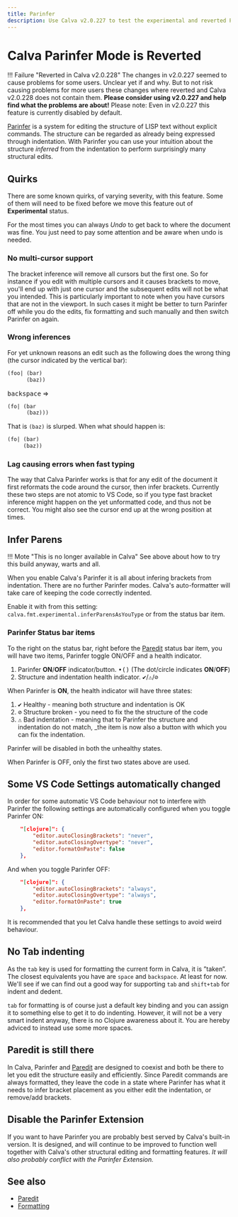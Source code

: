 ```yaml
---
title: Parinfer
description: Use Calva v2.0.227 to test the experimental and reverted Parinfer Mode for structural editing 
---
```


# Calva Parinfer Mode is Reverted

!!! Failure "Reverted in Calva v2.0.228"
    The changes in v2.0.227 seemed to cause problems for some users. Unclear yet if and why. But to not risk causing problems for more users these changes where reverted and Calva v2.0.228 does not contain them. **Please consider using v2.0.227 and help find what the problems are about!** Please note: Even in v2.0.227 this feature is currently disabled by default.

[Parinfer](https://shaunlebron.github.io/parinfer/) is a system for editing the structure of LISP text without explicit commands. The structure can be regarded as already being expressed through indentation. With Parinfer you can use your intuition about the structure _inferred_ from the indentation to perform surprisingly many structural edits.

## Quirks

There are some known quirks, of varying severity, with this feature. Some of them will need to be fixed before we move this feature out of **Experimental** status.

For the most times you can always *Undo* to get back to where the document was fine. You just need to pay some attention and be aware when undo is needed.

### No multi-cursor support

The bracket inference will remove all cursors but the first one. So for instance if you edit with multiple cursors and it causes brackets to move, you'll end up with just one cursor and the subsequent edits will not be what you intended. This is particularly important to note when you have cursors that are not in the viewport. In such cases it might be better to turn Parinfer off while you do the edits, fix formatting and such manually and then switch Parinfer on again.

### Wrong inferences

For yet unknown reasons an edit such as the following does the wrong thing (the cursor indicated by the vertical bar):

```clojure
(foo| (bar)
      (baz))
```

<kbd>backspace</kbd> => 

```clojure
(fo| (bar
      (baz)))
```

That is `(baz)` is slurped. When what should happen is:

```clojure
(fo| (bar)
     (baz))
```

### Lag causing errors when fast typing

The way that Calva Parinfer works is that for any edit of the document it first reformats the code around the cursor, then infer brackets. Currently these two steps are not atomic to VS Code, so if you type fast bracket inference might happen on the yet unformatted code, and thus not be correct. You might also see the cursor end up at the wrong position at times.

## Infer Parens

!!! Mote "This is no longer available in Calva"
    See above about how to try this build anyway, warts and all.

When you enable Calva's Parinfer it is all about infering brackets from indentation. There are no further Parinfer modes. Calva's auto-formatter will take care of keeping the code correctly indented.

Enable it with from this setting: `calva.fmt.experimental.inferParensAsYouType` or from the status bar item.

### Parinfer Status bar items

To the right on the status bar, right before the [Paredit](paredit.md) status bar item, you will have two items, Parinfer toggle ON/OFF and a health indicator.

1. Parinfer **ON**/**OFF** indicator/button. <kbd>•()</kbd> (The dot/circle indicates **ON**/**OFF**)
2. Structure and indentation health indicator. <kbd>✔️</kbd>/<kbd>⚠</kbd>/<kbd>⊘</kbd>

When Parinfer is **ON**, the health indicator will have three states:

1. <kbd>✔️</kbd> Healthy - meaning both structure and indentation is OK
2. <kbd>⊘</kbd> Structure broken - you need to fix the the structure of the code
3. <kbd>⚠</kbd> Bad indentation - meaning that to Parinfer the structure and indentation do not match, _the item is now also a button with which you can fix the indentation.

Parinfer will be disabled in both the unhealthy states.

When Parinfer is OFF, only the first two states above are used.

## Some VS Code Settings automatically changed

In order for some automatic VS Code behaviour not to interfere with Parinfer the following settings are automatically configured when you toggle Parinfer ON:

```json
    "[clojure]": {
        "editor.autoClosingBrackets": "never",
        "editor.autoClosingOvertype": "never",
        "editor.formatOnPaste": false
    },
```

And when you toggle Parinfer OFF:

```json
    "[clojure]": {
        "editor.autoClosingBrackets": "always",
        "editor.autoClosingOvertype": "always",
        "editor.formatOnPaste": true
    },
```

It is recommended that you let Calva handle these settings to avoid weird behaviour.

## No Tab indenting

As the `tab` key is used for formatting the current form in Calva, it is ”taken”. The closest equivalents you have are `space` and `backspace`. At least for now. We'll see if we can find out a good way for supporting `tab` and `shift+tab` for indent and dedent.

`tab` for formatting is of course just a default key binding and you can assign it to something else to get it to do indenting. However, it will not be a very smart indent anyway, there is no Clojure awareness about it. You are hereby adviced to instead use some more spaces.

## Paredit is still there

In Calva, Parinfer and [Paredit](paredit.md) are designed to coexist and both be there to let you edit the structure easily and efficiently. Since Paredit commands are always formatted, they leave the code in a state where Parinfer has what it needs to infer bracket placement as you either edit the indentation, or remove/add brackets.

## Disable the Parinfer Extension

If you want to have Parinfer you are probably best served by Calva's built-in version. It is designed, and will continue to be improved to function well together with Calva's other structural editing and formatting features. _It will also probably conflict with the Parinfer Extension._

## See also

* [Paredit](paredit.md)
* [Formatting](formatting.md)